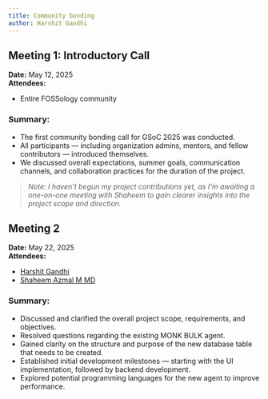 ```yaml
---
title: Community bonding
author: Harshit Gandhi
---
```


<!--
SPDX-License-Identifier: CC-BY-SA-4.0

SPDX-FileCopyrightText: 2025 Harshit Gandhi <gandhiharshit716@gmail.com>
-->

## Meeting 1: Introductory Call

**Date:** May 12, 2025  
**Attendees:**

- Entire FOSSology community

### Summary:

- The first community bonding call for GSoC 2025 was conducted.
- All participants — including organization admins, mentors, and fellow contributors — introduced themselves.
- We discussed overall expectations, summer goals, communication channels, and collaboration practices for the duration of the project.

> _Note: I haven't begun my project contributions yet, as I'm awaiting a one-on-one meeting with Shaheem to gain clearer insights into the project scope and direction._

## Meeting 2

**Date:** May 22, 2025  
**Attendees:**

- [Harshit Gandhi](https://github.com/harshitg927)
- [Shaheem Azmal M MD](https://github.com/shaheemazmalmmd)

### Summary:

- Discussed and clarified the overall project scope, requirements, and objectives.
- Resolved questions regarding the existing MONK BULK agent.
- Gained clarity on the structure and purpose of the new database table that needs to be created.
- Established initial development milestones — starting with the UI implementation, followed by backend development.
- Explored potential programming languages for the new agent to improve performance.
